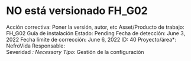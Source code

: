 # NO está versionado FH_G02

Acción correctiva: Poner la versión, autor, etc
Asset/Producto de trabajo: FH_G02 Guía de instalación
Estado: Pending
Fecha de detección: June 3, 2022
Fecha límite de corrección: June 6, 2022
ID: 40
Proyecto/área*: NefroVida
Responsable:  
Severidad *: Necessary
Tipo*: Gestión de la configuración